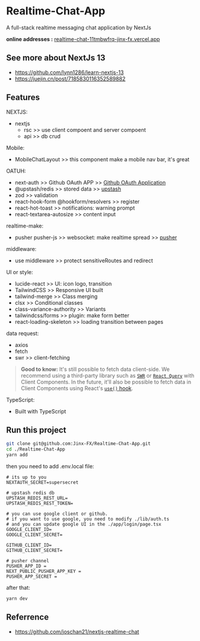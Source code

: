 # Realtime-Chat-App

A full-stack realtime messaging chat application by NextJs

**online addresses :** [realtime-chat-11tmbwfrq-jinx-fx.vercel.app](https://realtime-chat-f78lx4axe-jinx-fx.vercel.app)
## See more about NextJs 13

- <https://github.com/lynn1286/learn-nextjs-13>
- <https://juejin.cn/post/7185830116352589882>

## Features

NEXTJS:

- nextjs
  - rsc >> use client compoent and server compoent
  - api >> db crud

Mobile:

- MobileChatLayout >> this component make a mobile nav bar, it's great

OATUH:

- next-auth >> Github OAuth APP >> [Github OAuth Application](https://github.com/settings/applications/new)
- @upstash/redis >> stored data >> [upstash](https://upstash.com/)
- zod >> validation
- react-hook-form @hookform/resolvers >> register
- react-hot-toast >> notifications: warning prompt
- react-textarea-autosize >> content input

realtime-make:

- pusher pusher-js >> websocket: make realtime spread >> [pusher](https://pusher.com
)

middleware:

- use middleware >> protect sensitiveRoutes and redirect

UI or style:

- lucide-react >> UI: icon logo, transition
- TailwindCSS >> Responsive UI built
- tailwind-merge >> Class merging
- clsx >> Conditional classes
- class-variance-authority >> Variants
- tailwindcss/forms >> plugin: make form better
- react-loading-skeleton >> loading transition between pages

data request:

- axios
- fetch
- swr >> client-fetching 

> **Good to know:** It's still possible to fetch data client-side. We recommend using a third-party library such as [`SWR`](https://swr.vercel.app/) or [`React Query`](https://tanstack.com/query/v4/) with Client Components. In the future, it'll also be possible to fetch data in Client Components using React's [`use()` hook](https://nextjs.org/docs/app/building-your-application/data-fetching/fetching#use-in-client-components).

TypeScript:

- Built with TypeScript

## Run this project

```sh
git clone git@github.com:Jinx-FX/Realtime-Chat-App.git
cd ./Realtime-Chat-App
yarn add
```

then you need to add .env.local file:
```env
# its up to you
NEXTAUTH_SECRET=supersecret

# upstash redis db
UPSTASH_REDIS_REST_URL=
UPSTASH_REDIS_REST_TOKEN=

# you can use google client or github.
# if you want to use google, you need to modify ./lib/auth.ts
# and you can update google UI in the ./app/login/page.tsx
GOOGLE_CLIENT_ID=
GOOGLE_CLIENT_SECRET=

GITHUB_CLIENT_ID=
GITHUB_CLIENT_SECRET=

# pusher channel
PUSHER_APP_ID = 
NEXT_PUBLIC_PUSHER_APP_KEY = 
PUSHER_APP_SECRET = 
```

after that:
```sh
yarn dev
```

## Referrence

- <https://github.com/joschan21/nextjs-realtime-chat>